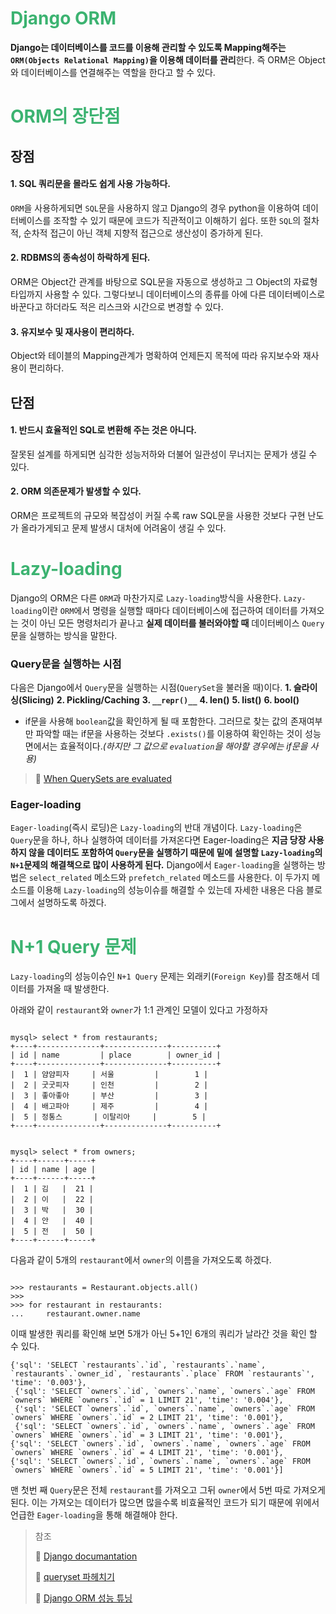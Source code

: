 # <span style="color:MediumSeaGreen">Django ORM</span>
**Django는 데이터베이스를 코드를 이용해 관리할 수 있도록 Mapping해주는 `ORM(Objects Relational Mapping)`을 이용해 데이터를 관리**한다. 즉 ORM은 Object와 데이터베이스를 연결해주는 역할을 한다고 할 수 있다. 

# <span style="color:MediumSeaGreen">ORM의 장단점</span>
## 장점
#### 1. SQL 쿼리문을 몰라도 쉽게 사용 가능하다.
`ORM`을 사용하게되면 `SQL`문을 사용하지 않고 Django의 경우 python을 이용하여 데이터베이스를 조작할 수 있기 때문에 코드가 직관적이고 이해하기 쉽다. 또한 `SQL`의 절차적, 순차적 접근이 아닌 객체 지향적 접근으로 생산성이 증가하게 된다.
#### 2. RDBMS의 종속성이 하락하게 된다.
ORM은 Object간 관계를 바탕으로 SQL문을 자동으로 생성하고 그 Object의 자료형 타입까지 사용할 수 있다. 그렇다보니 데이터베이스의 종류를 아에 다른 데이터베이스로 바꾼다고 하더라도 적은 리스크와 시간으로 변경할 수 있다.
#### 3. 유지보수 및 재사용이 편리하다.
Object와 테이블의 Mapping관계가 명확하여 언제든지 목적에 따라 유지보수와 재사용이 편리하다.
## 단점
#### 1. 반드시 효율적인 SQL로 변환해 주는 것은 아니다.
잘못된 설계를 하게되면 심각한 성능저하와 더불어 일관성이 무너지는 문제가 생길 수 있다.
#### 2. ORM 의존문제가 발생할 수 있다.
ORM은 프로젝트의 규모와 복잡성이 커질 수록 raw SQL문을 사용한 것보다 구현 난도가 올라가게되고 문제 발생시 대처에 어려움이 생길 수 있다.

# <span style="color:MediumSeaGreen">Lazy-loading</span>
Django의 ORM은 다른 `ORM`과 마찬가지로 `Lazy-loading`방식을 사용한다. `Lazy-loading`이란 `ORM`에서 명령을 실행할 때마다 데이터베이스에 접근하여 데이터를 가져오는 것이 아닌 모든 명령처리가 끝나고 **실제 데이터를 불러와야할 때** 데이터베이스 `Query`문을 실행하는 방식을 말한다. 

### Query문을 실행하는 시점
다음은 Django에서 `Query`문을 실행하는 시점(`QuerySet`을 불러올 때)이다.
**1. 슬라이싱(Slicing)**
**2. Pickling/Caching**
**3. `__repr()__`**
**4. len()**
**5. list()**
**6. bool()**
- if문을 사용해 `boolean`값을 확인하게 될 때 포함한다. 그러므로 찾는 값의 존재여부만 파악할 때는 if문을 사용하는 것보다 `.exists()`를 이용하여 확인하는 것이 성능면에서는 효율적이다._(하지만 그 값으로 `evaluation`을 해야할 경우에는 if문을 사용)_


> 📁 [When QuerySets are evaluated](https://docs.djangoproject.com/en/3.2/ref/models/querysets/#when-querysets-are-evaluated)

### Eager-loading
`Eager-loading`(즉시 로딩)은 `Lazy-loading`의 반대 개념이다. `Lazy-loading`은 `Query`문을 하나, 하나 실행하여 데이터를 가져온다면 Eager-loading은 **지금 당장 사용하지 않을 데이터도 포함하여 `Query`문을 실행하기 때문에 밑에 설명할 `Lazy-loading`의 `N+1`문제의 해결책으로 많이 사용하게 된다.** 
Django에서 `Eager-loading`을 실행하는 방법은 `select_related`  메소드와 `prefetch_related` 메소드를 사용한다. 이 두가지 메소드를 이용해 `Lazy-loading`의 성능이슈를 해결할 수 있는데 자세한 내용은 다음 블로그에서 설명하도록 하겠다.


# <span style="color:MediumSeaGreen">N+1 Query 문제</span>
`Lazy-loading`의 성능이슈인 `N+1 Query` 문제는 외래키(`Foreign Key`)를 참조해서 데이터를 가져올 때 발생한다. 

아래와 같이 `restaurant`와 `owner`가 1:1 관계인 모델이 있다고 가정하자

```

mysql> select * from restaurants;
+----+--------------+--------------+----------+
| id | name         | place        | owner_id |
+----+--------------+--------------+----------+
|  1 | 얌얌피자     | 서울         |        1 |
|  2 | 굿굿피자     | 인천         |        2 |
|  3 | 좋아좋아     | 부산         |        3 |
|  4 | 배고파아     | 제주         |        4 |
|  5 | 정통스       | 이탈리아     |        5 |
+----+--------------+--------------+----------+


mysql> select * from owners;
+----+------+-----+
| id | name | age |
+----+------+-----+
|  1 | 김   |  21 |
|  2 | 이   |  22 |
|  3 | 박   |  30 |
|  4 | 안   |  40 |
|  5 | 전   |  50 |
+----+------+-----+
```

다음과 같이 5개의 `restaurant`에서 `owner`의 이름을 가져오도록 하겠다.
```

>>> restaurants = Restaurant.objects.all()
>>>
>>> for restaurant in restaurants:
...     restaurant.owner.name

```

이때 발생한 쿼리를 확인해 보면 5개가 아닌 5+1인 6개의 쿼리가 날라간 것을 확인 할 수 있다. 
```
{'sql': 'SELECT `restaurants`.`id`, `restaurants`.`name`, `restaurants`.`owner_id`, `restaurants`.`place` FROM `restaurants`', 'time': '0.003'},
 {'sql': 'SELECT `owners`.`id`, `owners`.`name`, `owners`.`age` FROM `owners` WHERE `owners`.`id` = 1 LIMIT 21', 'time': '0.004'},
 {'sql': 'SELECT `owners`.`id`, `owners`.`name`, `owners`.`age` FROM `owners` WHERE `owners`.`id` = 2 LIMIT 21', 'time': '0.001'},
 {'sql': 'SELECT `owners`.`id`, `owners`.`name`, `owners`.`age` FROM `owners` WHERE `owners`.`id` = 3 LIMIT 21', 'time': '0.001'}, 
{'sql': 'SELECT `owners`.`id`, `owners`.`name`, `owners`.`age` FROM `owners` WHERE `owners`.`id` = 4 LIMIT 21', 'time': '0.001'}, 
{'sql': 'SELECT `owners`.`id`, `owners`.`name`, `owners`.`age` FROM `owners` WHERE `owners`.`id` = 5 LIMIT 21', 'time': '0.001'}]
```
맨 첫번 째 `Query`문은 전체 `restaurant`를 가져오고 그뒤 `owner`에서 5번 따로 가져오게 된다. 이는 가져오는 데이터가 많으면 많을수록 비효율적인 코드가 되기 때문에 위에서 언급한 `Eager-loading`을 통해 해결해야 한다. 



> 참조
> 
>🔗 [Django documantation](https://docs.djangoproject.com/en/2.2/topics/db/queries/)
>
>🔗 [queryset 파헤치기](https://cocook.tistory.com/52)
>
>🔗 [Django ORM 성능 튜닝](https://show-me-the-money.tistory.com/entry/Django-ORM-%EC%84%B1%EB%8A%A5-%ED%8A%9C%EB%8B%9D)
